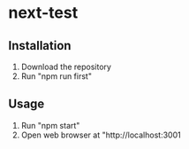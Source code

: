# next-test

## Installation
1. Download the repository
2. Run "npm run first"

## Usage
1. Run "npm start"
2. Open web browser at "http://localhost:3001
